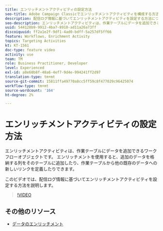 ```yaml
---
title: エンリッチメントアクティビティの設定方法
seo-title: Adobe Campaign Classicでエンリッチメントアクティビティを構成する方法
description: 配信ログ情報に基づいてエンリッチメントアクティビティを設定する方法について説明します。
seo-description: エンリッチメントアクティビティは、作業テーブルにデータを追加できるワークフローオブジェクトです。 エンリッチメントを使用すると、追加のデータを格納する列をそのテーブルに追加したり、作業テーブルから他の既存のデータへの新しいリンクを定義したりできます。   このビデオでは、配信ログ情報に基づいてエンリッチメントアクティビティを設定する方法を説明します。
uuid: 544128b9-9912-4ba7-8910-ad11a26a73ff
discoiquuid: ff2a1e2f-9df1-4ad0-bdff-5a257df5ff66
feature: Workflows, Enrichment Activity
topics: Targeting Activities
kt: KT-1561
doc-type: feature video
activity: use
team: TM
role: Business Practitioner, Developer
level: Experienced
exl-id: a8e60b8f-48a6-4ef7-9d4e-994241ff2d97
translation-type: tm+mt
source-git-commit: 15811ffa49770a8cc5ff59c8f477029c96425074
workflow-type: tm+mt
source-wordcount: '164'
ht-degree: 2%

---
```


# エンリッチメントアクティビティの設定方法

エンリッチメントアクティビティは、作業テーブルにデータを追加できるワークフローオブジェクトです。 エンリッチメントを使用すると、追加のデータを格納する列をそのテーブルに追加したり、作業テーブルから他の既存のデータへの新しいリンクを定義したりできます。

このビデオでは、配信ログ情報に基づいてエンリッチメントアクティビティを設定する方法を説明します。

>[!VIDEO](https://video.tv.adobe.com/v/25193?quality=12)

## その他のリソース

- [データのエンリッチメント](https://docs.adobe.com/content/help/en/campaign-classic/using/automating-with-workflows/use-cases/enriching-data.html)
